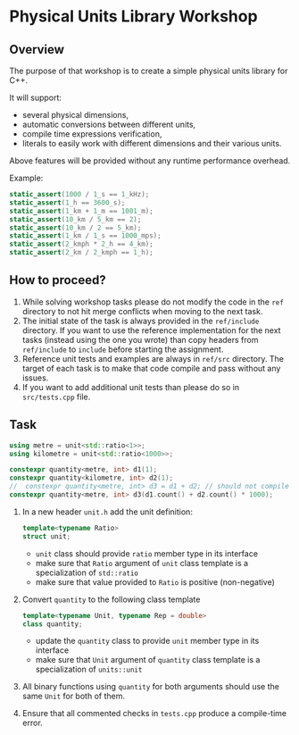 # Physical Units Library Workshop

## Overview

The purpose of that workshop is to create a simple physical units library for C++.

It will support:
- several physical dimensions,
- automatic conversions between different units,
- compile time expressions verification,
- literals to easily work with different dimensions and their various units.

Above features will be provided without any runtime performance overhead.

Example:

```cpp
static_assert(1000 / 1_s == 1_kHz);
static_assert(1_h == 3600_s);
static_assert(1_km + 1_m == 1001_m);
static_assert(10_km / 5_km == 2);
static_assert(10_km / 2 == 5_km);
static_assert(1_km / 1_s == 1000_mps);
static_assert(2_kmph * 2_h == 4_km);
static_assert(2_km / 2_kmph == 1_h);
```


## How to proceed?

1. While solving workshop tasks please do not modify the code in the `ref` directory to not hit
   merge conflicts when moving to the next task.
2. The initial state of the task is always provided in the `ref/include` directory. If you want to
   use the reference implementation for the next tasks (instead using the one you wrote) than
   copy headers from `ref/include` to `include` before starting the assignment.
3. Reference unit tests and examples are always in `ref/src` directory. The target of each task is
   to make that code compile and pass without any issues.
4. If you want to add additional unit tests than please do so in `src/tests.cpp` file.


## Task

```cpp
using metre = unit<std::ratio<1>>;
using kilometre = unit<std::ratio<1000>>;

constexpr quantity<metre, int> d1(1);
constexpr quantity<kilometre, int> d2(1);
//  constexpr quantity<metre, int> d3 = d1 + d2; // should not compile (for now)
constexpr quantity<metre, int> d3(d1.count() + d2.count() * 1000);
```

1. In a new header `unit.h` add the unit definition:

    ```cpp
    template<typename Ratio>
    struct unit;
    ```

    - `unit` class should provide `ratio` member type in its interface
    - make sure that `Ratio` argument of `unit` class template is a specialization of `std::ratio`
    - make sure that value provided to `Ratio` is positive (non-negative)

2. Convert `quantity` to the following class template

    ```cpp
    template<typename Unit, typename Rep = double>
    class quantity;
    ```

    - update the `quantity` class to provide `unit` member type in its interface
    - make sure that `Unit` argument of `quantity` class template is a specialization of `units::unit`

3. All binary functions using `quantity` for both arguments should use the same `Unit` for both of them.
4. Ensure that all commented checks in `tests.cpp` produce a compile-time error.
